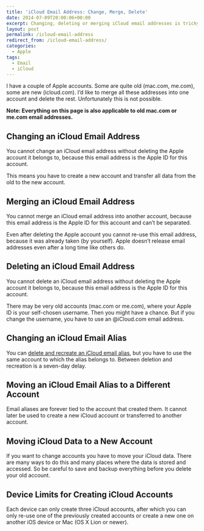 ```yaml
---
title: 'iCloud Email Address: Change, Merge, Delete'
date: 2014-07-09T20:00:06+00:00
excerpt: Changing, deleting or merging iCloud email addresses is tricky, because Apple doesn't allow to merge accounts. These are your options.
layout: post
permalink: /icloud-email-address
redirect_from: /icloud-email-address/
categories:
  - Apple
tags:
  - Email
  - iCloud
---
```

I have a couple of Apple accounts. Some are quite old (mac.com, me.com), some are new (icloud.com). I’d like to merge all these addresses into one account and delete the rest. Unfortunately this is not possible.

**Note: Everything on this page is also applicable to old mac.com or me.com email addresses.**

## Changing an iCloud Email Address

You cannot change an iCloud email address without deleting the Apple account it belongs to, because this email address is the Apple ID for this account.

This means you have to create a new account and transfer all data from the old to the new account.

## Merging an iCloud Email Address

You cannot merge an iCloud email address into another account, because this email address is the Apple ID for this account and can’t be separated.

Even after deleting the Apple account you cannot re-use this email address, because it was already taken (by yourself). Apple doesn’t release email addresses even after a long time like others do.

## Deleting an iCloud Email Address

You cannot delete an iCloud email address without deleting the Apple account it belongs to, because this email address is the Apple ID for this account.

There may be very old accounts (mac.com or me.com), where your Apple ID is your self-chosen username. Then you might have a chance. But if you change the username, you have to use an @iCloud.com email address.

## Changing an iCloud Email Alias

You can [delete and recreate an iCloud email alias](https://support.apple.com/kb/PH2622), but you have to use the same account to which the alias belongs to. Between deletion and recreation is a seven-day delay.

## Moving an iCloud Email Alias to a Different Account

Email aliases are forever tied to the account that created them. It cannot later be used to create a new iCloud account or transferred to another account.

## Moving iCloud Data to a New Account

If you want to change accounts you have to move your iCloud data. There are many ways to do this and many places where the data is stored and accessed. So be careful to save and backup everything before you delete your old account.

## Device Limits for Creating iCloud Accounts

Each device can only create three iCloud accounts, after which you can only re-use one of the previously created accounts or create a new one on another iOS device or Mac (OS X Lion or newer).